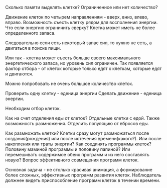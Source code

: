Сколько памяти выделять клетке? Ограниченное или нет количество?

Движение клеток по четырем направлениям - вверх, вниз, влево, вправо.
Возможность съесть клетку рядом для восполнения энергии.
Что если энергию ограничить сверху? Клетка может иметь не более определенного
запаса. 

Следовательно если есть некоторый запас сил, то нужно не есть, а
двигаться в поиске пищи.

Или так - клетка может съесть больше своего максимального энергетического
запаса, но уровень сил ограничен. Так появляется фактор отбора - от клеток
которые только едят к клеткам, которые едят и двигаются.

Можно попробовать не очень большое количество клеток.

Проверить одну клетку - еденица энергии
Сделать движение - еденица энергии.

Необходим отбор клеток.

Как на счет отделения еды от клеток? Отдельные клетки с едой. Также
возможность размножения. Отделить популяцию от вбросов еды.

Как размножать клетки? Клетки сразу могут размножаться после создания(рождения)
или после истечения времени(какого?). Или после накопления или траты
энергии? Как соединять программы клеток? Половину маминой программы и
половину папиной? Или перемешивать содержимое обеих программ и из него
составлять новую? Вопрос эффективного совмещения программ клеток.

Основная задача - не столько красивая анимация, а формирование более
сложных, эффективных программ развития клеток. Наблюдатель должнен видеть
приспособление программ клеток в течении времени.
